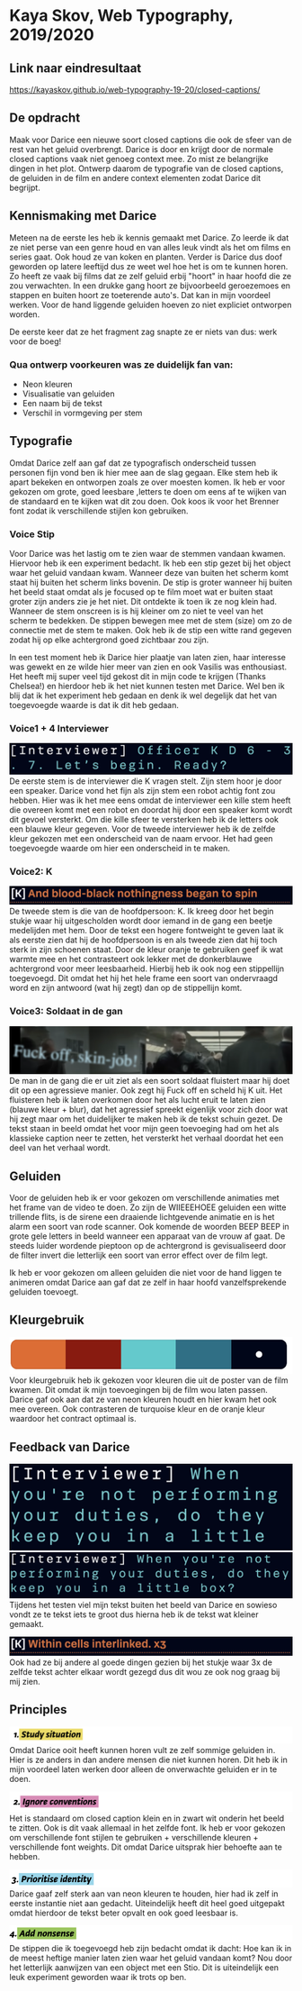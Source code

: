 # Kaya Skov, Web Typography, 2019/2020

## Link naar eindresultaat
https://kayaskov.github.io/web-typography-19-20/closed-captions/

## De opdracht
Maak voor Darice een nieuwe soort closed captions die ook de sfeer van de rest van het geluid overbrengt. Darice is door en krijgt door de normale closed captions vaak niet genoeg context mee. Zo mist ze belangrijke dingen in het plot. Ontwerp daarom de typografie van de closed captions, de geluiden in de film en andere context elementen zodat Darice dit begrijpt.

## Kennismaking met Darice
Meteen na de eerste les heb ik kennis gemaakt met Darice. Zo leerde ik dat ze niet perse van een genre houd en van alles leuk vindt als het om films en series gaat. Ook houd ze van koken en planten. Verder is Darice dus doof geworden op latere leeftijd dus ze weet wel hoe het is om te kunnen horen. Zo heeft ze vaak bij films dat ze zelf geluid erbij "hoort" in haar hoofd die ze zou verwachten. In een drukke gang hoort ze bijvoorbeeld geroezemoes en stappen en buiten hoort ze toeterende auto's. Dat kan in mijn voordeel werken. Voor de hand liggende geluiden hoeven zo niet expliciet ontworpen worden.

De eerste keer dat ze het fragment zag snapte ze er niets van dus: werk voor de boeg!

### Qua ontwerp voorkeuren was ze duidelijk fan van:
* Neon kleuren
* Visualisatie van geluiden
* Een naam bij de tekst
* Verschil in vormgeving per stem

## Typografie
Omdat Darice zelf aan gaf dat ze typografisch onderscheid tussen personen fijn vond ben ik hier mee aan de slag gegaan. Elke stem heb ik apart bekeken en ontworpen zoals ze over moesten komen. Ik heb er voor gekozen om grote, goed leesbare ,letters te doen om eens af te wijken van de standaard en te kijken wat dit zou doen. Ook koos ik voor het Brenner font zodat ik verschillende stijlen kon gebruiken.

### Voice Stip
Voor Darice was het lastig om te zien waar de stemmen vandaan kwamen. Hiervoor heb ik een experiment bedacht. Ik heb een stip gezet bij het object waar het geluid vandaan kwam. Wanneer deze van buiten het scherm komt staat hij buiten het scherm links bovenin. De stip is groter wanneer hij buiten het beeld staat omdat als je focused op te film moet wat er buiten staat groter zijn anders zie je het niet. Dit ontdekte ik toen ik ze nog klein had. Wanneer de stem onscreen is is hij kleiner om zo niet te veel van het scherm te bedekken. De stippen bewegen mee met de stem (size) om zo de connectie met de stem te maken. Ook heb ik de stip een witte rand gegeven zodat hij op elke achtergrond goed zichtbaar zou zijn.

In een test moment heb ik Darice hier plaatje van laten zien, haar interesse was gewekt en ze wilde hier meer van zien en ook Vasilis was enthousiast. Het heeft mij super veel tijd gekost dit in mijn code te krijgen  (Thanks Chelsea!) en hierdoor heb ik het niet kunnen testen met Darice. Wel ben ik blij dat ik het experiment heb gedaan en denk ik wel degelijk dat het van toegevoegde waarde is dat ik dit heb gedaan. 

### Voice1 + 4 Interviewer
![afbeelding van typografie interviewer](screenshots/typo-interviewer.png)
De eerste stem is de interviewer die K vragen stelt. Zijn stem hoor je door een speaker. Darice vond het fijn als zijn stem een robot achtig font zou hebben. Hier was ik het mee eens omdat de interviewer een kille stem heeft die overeen komt met een robot en doordat hij door een speaker komt wordt dit gevoel versterkt. Om die kille sfeer te versterken heb ik de letters ook een blauwe kleur gegeven. Voor de tweede interviewer heb ik de zelfde kleur gekozen met een onderscheid van de naam ervoor. Het had geen toegevoegde waarde om hier een onderscheid in te maken.

### Voice2: K
![afbeelding van typografie k](screenshots/typo-k.png)
De tweede stem is die van de hoofdpersoon: K. Ik kreeg door het begin stukje waar hij uitgescholden wordt door iemand in de gang een beetje medelijden met hem. Door de tekst een hogere fontweight te geven laat ik als eerste zien dat hij de hoofdpersoon is en als tweede zien dat hij toch sterk in zijn schoenen staat. Door de kleur oranje te gebruiken geef ik wat warmte mee en het contrasteert ook lekker met de donkerblauwe achtergrond voor meer leesbaarheid. Hierbij heb ik ook nog een stippellijn toegevoegd. Dit omdat het hij het hele frame een soort van ondervraagd word en zijn antwoord (wat hij zegt) dan op de stippellijn komt.

### Voice3: Soldaat in de gan
![afbeelding van typografie soldaat](screenshots/typo-soldaat.png)
De man in de gang die er uit ziet als een soort soldaat fluistert maar hij doet dit op een agressieve manier. Ook zegt hij Fuck off en scheld hij K uit. Het fluisteren heb ik laten overkomen door het als lucht eruit te laten zien (blauwe kleur + blur), dat het agressief spreekt eigenlijk voor zich door wat hij zegt maar om het duidelijker te maken heb ik de tekst schuin gezet. De tekst staan in beeld omdat het voor mijn geen toevoeging had om het als klassieke caption neer te zetten, het versterkt het verhaal doordat het een deel van het verhaal wordt. 

## Geluiden
Voor de geluiden heb ik er voor gekozen om verschillende animaties met het frame van de video te doen. Zo zijn de WIIEEEHOEE geluiden een witte trillende flits, is de sirene een draaiende lichtgevende animatie en is het alarm een soort van rode scanner. Ook komende de woorden BEEP BEEP in grote gele letters in beeld wanneer een apparaat van de vrouw af gaat. De steeds luider wordende pieptoon op de achtergrond is gevisualiseerd door de filter invert die letterlijk een soort van error effect over de film legt. 

Ik heb er voor gekozen om alleen geluiden die niet voor de hand liggen te animeren omdat Darice aan gaf dat ze zelf in haar hoofd vanzelfsprekende geluiden toevoegt.

## Kleurgebruik
![afbeelding van kleuren](screenshots/kleuren.png)
 Voor kleurgebruik heb ik gekozen voor kleuren die uit de poster van de film kwamen. Dit omdat ik mijn toevoegingen bij de film wou laten passen. Darice gaf ook aan dat ze van neon kleuren houdt en hier kwam het ook mee overeen. Ook contrasteren de turquoise kleur en de oranje kleur waardoor het contract optimaal is.

## Feedback van Darice
![afbeelding van fout](screenshots/feedback-fout.png)
![afbeelding van goed](screenshots/feedback-goed.png)
Tijdens het testen viel mijn tekst buiten het beeld van Darice en sowieso vondt ze te tekst iets te groot dus hierna heb ik de tekst wat kleiner gemaakt.

![afbeelding van 3x](screenshots/3x.png)
Ook had ze bij andere al goede dingen gezien bij het stukje waar 3x de zelfde tekst achter elkaar wordt gezegd dus dit wou ze ook nog graag bij mij zien.


## Principles

![afbeelding van 3x](screenshots/studysituation.png)
Omdat Darice ooit heeft kunnen horen vult ze zelf sommige geluiden in. Hier is ze anders in dan andere mensen die niet kunnen horen. Dit heb ik in mijn voordeel laten werken door alleen de onverwachte geluiden er in te doen.

![afbeelding van 3x](screenshots/ignoreconventions.png)
Het is standaard om closed caption klein en in zwart wit onderin het beeld te zitten. Ook is dit vaak allemaal in het zelfde font. Ik heb er voor gekozen om verschillende font stijlen te gebruiken + verschillende kleuren + verschillende font weights. Dit omdat Darice uitsprak hier behoefte aan te hebben.

![afbeelding van 3x](screenshots/prioritiseidentity.png)
Darice gaaf zelf sterk aan van neon kleuren te houden, hier had ik zelf in eerste instantie niet aan gedacht. Uiteindelijk heeft dit heel goed uitgepakt omdat hierdoor de tekst beter opvalt en ook goed leesbaar is.

![afbeelding van 3x](screenshots/addnonsense.png)
De stippen die ik toegevoegd heb zijn  bedacht omdat ik dacht: Hoe kan ik in de meest heftige manier laten zien waar het geluid vandaan komt? Nou door het letterlijk aanwijzen van een object met een Stio. Dit is uiteindelijk een leuk experiment geworden waar ik trots op ben.
